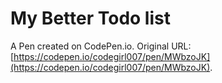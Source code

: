 # My Better Todo list

A Pen created on CodePen.io. Original URL: [https://codepen.io/codegirl007/pen/MWbzoJK](https://codepen.io/codegirl007/pen/MWbzoJK).


